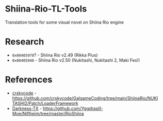 # Shiina-Rio-TL-Tools
Translation tools for some visual novel on Shiina Rio engine

# Research
* `0x00405970`? - Shiina Rio v2.49 (Rikka Plus)
* `0x00405940` - Shiina Rio v2.50 (Nukitashi, Nukitashi 2, Maki Fes!)

# References
* [crskycode](https://github.com/crskycode) - https://github.com/crskycode/GalgameCoding/tree/main/ShiinaRio/NUKITASHI2/Patch/LoaderFramework
* [Darkness-TX](https://github.com/Darkness-TX) - https://github.com/Yggdrasill-Moe/Niflheim/tree/master/RioShiina
